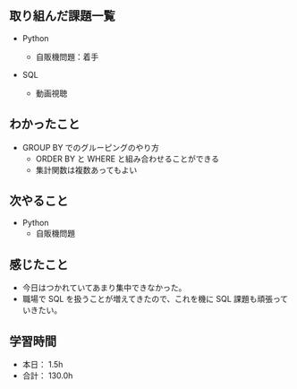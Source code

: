 ## 取り組んだ課題一覧

- Python

  - 自販機問題：着手

- SQL
  - 動画視聴

## わかったこと

- GROUP BY でのグルーピングのやり方
  - ORDER BY と WHERE と組み合わせることができる
  - 集計関数は複数あってもよい

## 次やること

- Python
  - 自販機問題

## 感じたこと

- 今日はつかれていてあまり集中できなかった。
- 職場で SQL を扱うことが増えてきたので、これを機に SQL 課題も頑張っていきたい。

## 学習時間

- 本日： 1.5h
- 合計： 130.0h
